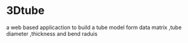 # 3Dtube
a web based applicaction to build a tube model form data matrix ,tube diameter ,thickness and bend  raduis
